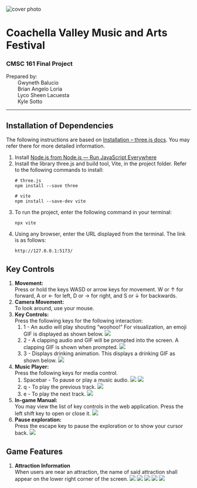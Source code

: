 ![cover photo](https://imgur.com/oLjZUMY.jpg)

# Coachella Valley Music and Arts Festival
### CMSC 161 Final Project
Prepared by: \
&nbsp;&nbsp;&nbsp;&nbsp;&nbsp;&nbsp;&nbsp;&nbsp;Gwyneth Balucio \
&nbsp;&nbsp;&nbsp;&nbsp;&nbsp;&nbsp;&nbsp;&nbsp;Brian Angelo Loria \
&nbsp;&nbsp;&nbsp;&nbsp;&nbsp;&nbsp;&nbsp;&nbsp;Lyco Sheen Lacuesta \
&nbsp;&nbsp;&nbsp;&nbsp;&nbsp;&nbsp;&nbsp;&nbsp;Kyle Sotto

---
## Installation of Dependencies
The following instructions are based on [Installation – three.js docs](threejs.org). You may refer there for more detailed information.
1. Install [Node.js from Node.js — Run JavaScript Everywhere](nodejs.org)
2. Install the library three.js and build tool, Vite, in the project folder. Refer to the following commands to install:
    ```
    # three.js
    npm install --save three

    # vite
    npm install --save-dev vite
    ```
3. To run the project, enter the following command in your terminal:
    ```
    npx vite
    ```
4. Using any browser, enter the URL displayed from the terminal. The link is as follows:
    ```
    http://127.0.0.1:5173/
    ```
## Key Controls
1. **Movement:** \
   Press or hold the keys WASD or arrow keys for movement. W or ↑ for forward, A or ← for left, D or → for right, and S or ↓ for backwards.
2. **Camera Movement:** \
To look around, use your mouse.
3. **Key Controls:** \
Press the following keys for the following interaction:
   1. 1 - An audio will play shouting “woohoo!” For visualization, an emoji GIF is displayed as shown below.
   ![](https://imgur.com/6lbm1zV.jpg)
   2. 2 - A clapping audio and GIF will be prompted into the screen. A clapping GIF is shown when prompted.
   ![](https://imgur.com/JkJnhJU.jpg)
   3. 3 - Displays drinking animation. This displays a drinking GIF as shown below.
   ![](https://imgur.com/tUumlgN.jpg)
4. **Music Player:** \
Press the following keys for media control.
   1. Spacebar - To pause or play a music audio.
   ![](https://imgur.com/GqSUlH3.jpg)
   ![](https://imgur.com/Z9GQHhh.jpg)
   2. q - To play the previous track.
   ![](https://imgur.com/O8xuipJ.jpg)
   3. e - To play the next track.
   ![](https://imgur.com/yCc6TGg.jpg)
5. **In-game Manual:** \
You may view the list of key controls in the web application. Press the left shift key to open or close it.
![](https://imgur.com/vmNts3t.jpg)
6. **Pause exploration:** \
Press the escape key to pause the exploration or to show your cursor back.
![](https://imgur.com/oLjZUMY.jpg)

## Game Features
1. **Attraction Information** \
When users are near an attraction, the name of said attraction shall appear on the lower right corner of the screen.
![](https://imgur.com/fcE17gc.jpg)
![](https://imgur.com/sQZDocZ.jpg)
![](https://imgur.com/NH7Hf94.jpg)
![](https://imgur.com/8kVObO4.jpg)
![](https://imgur.com/jYbl19g.jpg)

